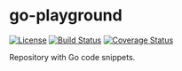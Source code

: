 # go-playground

[![License](https://img.shields.io/badge/license-New%20BSD-blue.svg?style=flat)](https://raw.githubusercontent.com/steenzout/go-primogen/master/LICENSE)
[![Build Status](https://travis-ci.org/steenzout/go-primogen.svg?branch=master)](https://travis-ci.org/steenzout/go-primogen/)
[![Coverage Status](https://coveralls.io/repos/steenzout/go-primogen/badge.png)](https://coveralls.io/r/steenzout/go-primogen/)

Repository with Go code snippets.

